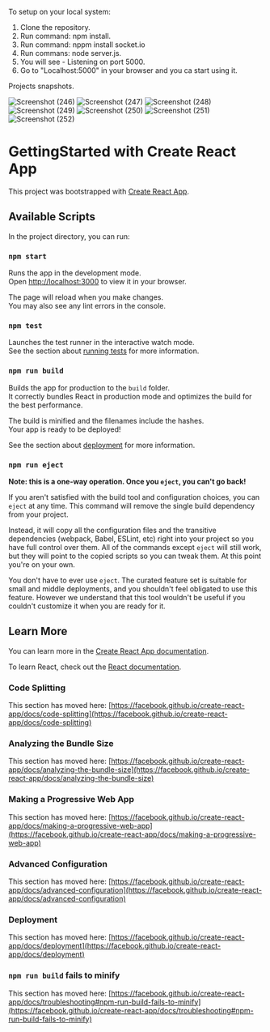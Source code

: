 To setup on your local system:
1. Clone the repository.
2. Run command: npm install.
3. Run command: nppm install socket.io
4. Run commans: node server.js.
5. You will see - Listening on port 5000.
6. Go to "Localhost:5000" in your browser and you ca start using it.

Projects snapshots.

![Screenshot (246)](https://user-images.githubusercontent.com/51221607/226561999-ceb4da4a-7a34-46c4-ab03-1ce8b32150cc.png)
![Screenshot (247)](https://user-images.githubusercontent.com/51221607/226575114-290fd8b0-239e-4289-870a-d6789583eabb.png)
![Screenshot (248)](https://user-images.githubusercontent.com/51221607/226575154-10bde2f1-8aff-4d09-8a88-bf7be88bb740.png)
![Screenshot (249)](https://user-images.githubusercontent.com/51221607/226575174-741293b6-1bbb-4b1b-8fd7-a7ab79996516.png)
![Screenshot (250)](https://user-images.githubusercontent.com/51221607/226575198-91c5c12b-203e-46f2-89d8-a5690193b161.png)
![Screenshot (251)](https://user-images.githubusercontent.com/51221607/226575217-0b4c34bb-7642-4526-858a-3105bd4e1994.png)
![Screenshot (252)](https://user-images.githubusercontent.com/51221607/226575231-059831dd-c075-46ae-bc6c-54178494fda3.png)
# GettingStarted with Create React App

This project was bootstrapped with [Create React App](https://github.com/facebook/create-react-app).

## Available Scripts

In the project directory, you can run:

### `npm start`

Runs the app in the development mode.\
Open [http://localhost:3000](http://localhost:3000) to view it in your browser.

The page will reload when you make changes.\
You may also see any lint errors in the console.

### `npm test`

Launches the test runner in the interactive watch mode.\
See the section about [running tests](https://facebook.github.io/create-react-app/docs/running-tests) for more information.

### `npm run build`

Builds the app for production to the `build` folder.\
It correctly bundles React in production mode and optimizes the build for the best performance.

The build is minified and the filenames include the hashes.\
Your app is ready to be deployed!

See the section about [deployment](https://facebook.github.io/create-react-app/docs/deployment) for more information.

### `npm run eject`

**Note: this is a one-way operation. Once you `eject`, you can't go back!**

If you aren't satisfied with the build tool and configuration choices, you can `eject` at any time. This command will remove the single build dependency from your project.

Instead, it will copy all the configuration files and the transitive dependencies (webpack, Babel, ESLint, etc) right into your project so you have full control over them. All of the commands except `eject` will still work, but they will point to the copied scripts so you can tweak them. At this point you're on your own.

You don't have to ever use `eject`. The curated feature set is suitable for small and middle deployments, and you shouldn't feel obligated to use this feature. However we understand that this tool wouldn't be useful if you couldn't customize it when you are ready for it.

## Learn More

You can learn more in the [Create React App documentation](https://facebook.github.io/create-react-app/docs/getting-started).

To learn React, check out the [React documentation](https://reactjs.org/).

### Code Splitting

This section has moved here: [https://facebook.github.io/create-react-app/docs/code-splitting](https://facebook.github.io/create-react-app/docs/code-splitting)

### Analyzing the Bundle Size

This section has moved here: [https://facebook.github.io/create-react-app/docs/analyzing-the-bundle-size](https://facebook.github.io/create-react-app/docs/analyzing-the-bundle-size)

### Making a Progressive Web App

This section has moved here: [https://facebook.github.io/create-react-app/docs/making-a-progressive-web-app](https://facebook.github.io/create-react-app/docs/making-a-progressive-web-app)

### Advanced Configuration

This section has moved here: [https://facebook.github.io/create-react-app/docs/advanced-configuration](https://facebook.github.io/create-react-app/docs/advanced-configuration)

### Deployment

This section has moved here: [https://facebook.github.io/create-react-app/docs/deployment](https://facebook.github.io/create-react-app/docs/deployment)

### `npm run build` fails to minify

This section has moved here: [https://facebook.github.io/create-react-app/docs/troubleshooting#npm-run-build-fails-to-minify](https://facebook.github.io/create-react-app/docs/troubleshooting#npm-run-build-fails-to-minify)
